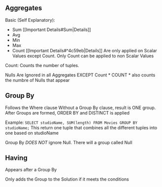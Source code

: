 ## Aggregates

Basic (Self Explanatory):
- Sum [[Important Details#Sum|Details]]
- Avg
- Min
- Max
- Count [[Important Details#^4c59eb|Details]]
Are only applied on Scalar Values except Count.
Only Count can be applied to non Scalar Values

Count: Counts the number of tuples.

Nulls Are Ignored in all Aggregates EXCEPT Count * 
COUNT * also counts the numbre of Nulls that appear

## Group By

Follows the Where clause
Without a Group By clause, result is ONE group.
After Groups are formed, ORDER BY and DISTINCT is applied

Example: 
```SELECT studioName, SUM(length) FROM Movies GROUP BY studioName;```
This return one tuple that combines all the different tuples into one based on studioName

Group By _DOES NOT_ ignore Null. There will a group called Null


## Having

Appears after a Group By

Only adds the Group to the Solution if it meets the conditions